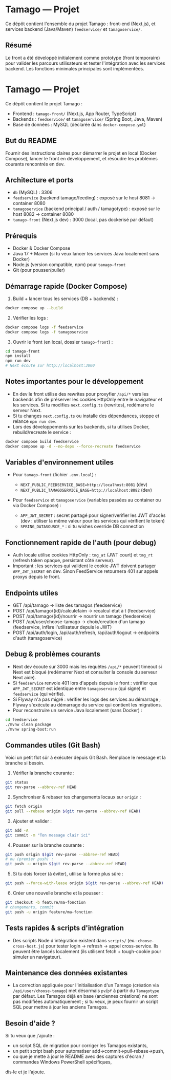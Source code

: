 # Tamago — Projet

Ce dépôt contient l'ensemble du projet Tamago : front-end (Next.js), et services backend (Java/Maven) `feedservice/` et `tamagoservice/`.

Résumé
------
Le front a été développé initialement comme prototype (front temporaire) pour valider les parcours utilisateurs et tester l'intégration avec les services backend. Les fonctions minimales principales sont implémentées.

# Tamago — Projet

Ce dépôt contient le projet Tamago :
- Frontend : `tamago-front/` (Next.js, App Router, TypeScript)
- Backends : `feedservice/` et `tamagoservice/` (Spring Boot, Java, Maven)
- Base de données : MySQL (déclarée dans `docker-compose.yml`)

But du README
-------------
Fournir des instructions claires pour démarrer le projet en local (Docker Compose), lancer le front en développement, et résoudre les problèmes courants rencontrés en dev.

Architecture et ports
---------------------
- `db` (MySQL) : 3306
- `feedservice` (backend tamago/feeding) : exposé sur le host 8081 -> container 8080
- `tamagoservice` (backend principal / auth / tamagotype) : exposé sur le host 8082 -> container 8080
- `tamago-front` (Next.js dev) : 3000 (local, pas dockerisé par défaut)

Prérequis
---------
- Docker & Docker Compose
- Java 17 + Maven (si tu veux lancer les services Java localement sans Docker)
- Node.js (version compatible, npm) pour `tamago-front`
- Git (pour pousser/puller)

Démarrage rapide (Docker Compose)
--------------------------------
1) Build + lancer tous les services (DB + backends) :

```bash
docker compose up --build
```

2) Vérifier les logs :

```bash
docker compose logs -f feedservice
docker compose logs -f tamagoservice
```

3) Ouvrir le front (en local, dossier `tamago-front`) :

```bash
cd tamago-front
npm install
npm run dev
# Next écoute sur http://localhost:3000
```

Notes importantes pour le développement
--------------------------------------
- En dev le front utilise des rewrites pour proxyfier `/api/*` vers les backends afin de préserver les cookies HttpOnly entre le navigateur et les services. Si tu modifies `next.config.ts` (rewrites), redémarre le serveur Next.
- Si tu changes `next.config.ts` ou installe des dépendances, stoppe et relance `npm run dev`.
- Lors des développements sur les backends, si tu utilises Docker, rebuild/recreate le service :

```bash
docker compose build feedservice
docker compose up -d --no-deps --force-recreate feedservice
```

Variables d'environnement utiles
--------------------------------
- Pour `tamago-front` (fichier `.env.local`) :
  - `NEXT_PUBLIC_FEEDSERVICE_BASE=http://localhost:8081` (dev)
  - `NEXT_PUBLIC_TAMAGOSERVICE_BASE=http://localhost:8082` (dev)

- Pour `feedservice` et `tamagoservice` (variables passées au container ou via Docker Compose) :
  - `APP_JWT_SECRET` : secret partagé pour signer/verifier les JWT d'accès (dev : utiliser la même valeur pour les services qui vérifient le token)
  - `SPRING_DATASOURCE_*` : si tu wishes override DB connection

Fonctionnement rapide de l'auth (pour debug)
-----------------------------------------
- Auth locale utilise cookies HttpOnly : `tmg_at` (JWT court) et `tmg_rt` (refresh token opaque, persistant côté serveur).
- Important : les services qui valident le cookie JWT doivent partager `APP_JWT_SECRET` en dev. Sinon FeedService retournera 401 sur appels proxys depuis le front.

Endpoints utiles
----------------
- GET  /api/tamago               -> liste des tamagos (feedservice)
- POST /api/tamago/{id}/calculefaim -> recalcul état à t (feedservice)
- POST /api/tamago/{id}/nourrir -> nourrir un tamago (feedservice)
- POST /api/user/choose-tamago  -> choix/creation d'un tamago (feedservice, infère l'utilisateur depuis le JWT)
- POST /api/auth/login, /api/auth/refresh, /api/auth/logout -> endpoints d'auth (tamagoservice)

Debug & problèmes courants
--------------------------
- Next dev écoute sur 3000 mais les requêtes `/api/*` peuvent timeout si Next est bloqué (redémarrer Next et consulter la console du serveur Next aide).
- Si `feedservice` renvoie 401 lors d'appels depuis le front : vérifier que `APP_JWT_SECRET` est identique entre `tamagoservice` (qui signe) et `feedservice` (qui vérifie).
- Si Flyway n'a pas migré : vérifier les logs des services au démarrage ; Flyway s'exécute au démarrage du service qui contient les migrations.
- Pour reconstruire un service Java localement (sans Docker) :

```bash
cd feedservice
./mvnw clean package
./mvnw spring-boot:run
```

Commandes utiles (Git Bash)
--------------------------
Voici un petit flot sûr à exécuter depuis Git Bash. Remplace le message et la branche si besoin.

1) Vérifier la branche courante :

```bash
git status
git rev-parse --abbrev-ref HEAD
```

2) Synchroniser & rebaser tes changements locaux sur `origin` :

```bash
git fetch origin
git pull --rebase origin $(git rev-parse --abbrev-ref HEAD)
```

3) Ajouter et valider :

```bash
git add -A
git commit -m "Ton message clair ici"
```

4) Pousser sur la branche courante :

```bash
git push origin $(git rev-parse --abbrev-ref HEAD)
# ou (premier push) :
git push -u origin $(git rev-parse --abbrev-ref HEAD)
```

5) Si tu dois forcer (à éviter), utilise la forme plus sûre :

```bash
git push --force-with-lease origin $(git rev-parse --abbrev-ref HEAD)
```

6) Créer une nouvelle branche et la pousser :

```bash
git checkout -b feature/ma-fonction
# changements, commit
git push -u origin feature/ma-fonction
```

Tests rapides & scripts d'intégration
------------------------------------
- Des scripts Node d'intégration existent dans `scripts/` (ex.: `choose-cross-host.js`) pour tester login → refresh → appel cross-service. Ils peuvent être lancés localement (ils utilisent fetch + tough-cookie pour simuler un navigateur).

Maintenance des données existantes
---------------------------------
- La correction appliquée pour l'initialisation d'un Tamago (création via `/api/user/choose-tamago`) met désormais `pv`/`pf` à partir du `Tamagotype` par défaut. Les Tamagos déjà en base (anciennes créations) ne sont pas modifiées automatiquement ; si tu veux, je peux fournir un script SQL pour mettre à jour les anciens Tamagos.

Besoin d'aide ?
--------------
Si tu veux que j'ajoute :
- un script SQL de migration pour corriger les Tamagos existants,
- un petit script bash pour automatiser add→commit→pull-rebase→push,
- ou que je mette à jour le README avec des captures d'écran / commandes Windows PowerShell spécifiques,

dis‑le et je l'ajoute.
